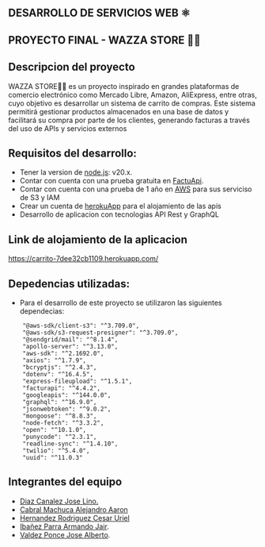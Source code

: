 ## DESARROLLO DE SERVICIOS WEB ⚛️
## PROYECTO FINAL - WAZZA STORE 👻👅
## Descripcion del proyecto

WAZZA STORE👻👅 es un proyecto inspirado en grandes plataformas de comercio electrónico como Mercado Libre, Amazon, 
AliExpress, entre otras, cuyo objetivo es desarrollar un sistema de carrito de compras. 
Este sistema permitirá gestionar productos almacenados en una base de datos y facilitará su compra por parte de los clientes, generando facturas a través del uso de APIs y servicios externos 

## Requisitos del desarrollo:
- Tener la version de [node.js](https://nodejs.org/en/): v20.x.
- Contar con cuenta con una prueba gratuita en [FactuApi](https://www.facturapi.io/).
- Contar con cuenta con una prueba de 1 año en [AWS](https://aws.amazon.com/es/) para sus serviciso de S3 y IAM
- Crear un cuenta de [herokuApp](https://www.heroku.com/) para el alojamiento de las apis
- Desarrollo de aplicacion con tecnologias API Rest y GraphQL 
## Link de alojamiento de la aplicacion 
https://carrito-7dee32cb1109.herokuapp.com/


## Depedencias utilizadas:

- Para el desarrollo de este proyecto se utilizaron las siguientes dependecias:
```
    "@aws-sdk/client-s3": "^3.709.0",
    "@aws-sdk/s3-request-presigner": "^3.709.0",
    "@sendgrid/mail": "^8.1.4",
    "apollo-server": "^3.13.0",
    "aws-sdk": "^2.1692.0",
    "axios": "^1.7.9",
    "bcryptjs": "^2.4.3",
    "dotenv": "^16.4.5",
    "express-fileupload": "^1.5.1",
    "facturapi": "^4.4.2",
    "googleapis": "^144.0.0",
    "graphql": "^16.9.0",
    "jsonwebtoken": "^9.0.2",
    "mongoose": "^8.8.3",
    "node-fetch": "^3.3.2",
    "open": "^10.1.0",
    "punycode": "^2.3.1",
    "readline-sync": "^1.4.10",
    "twilio": "^5.4.0",
    "uuid": "^11.0.3"
```


## Integrantes del equipo
- [Diaz Canalez Jose Lino.](https://github.com/JoseLinoDC)
- [Cabral Machuca Alejandro Aaron](https://github.com/DobleAC)
- [Hernandez Rodriguez Cesar Uriel](https://github.com/cesarurielhr)
- [Ibañez Parra Armando Jair](https://github.com/dev-aj001).
- [Valdez Ponce Jose Alberto](https://github.com/JAVP013).
